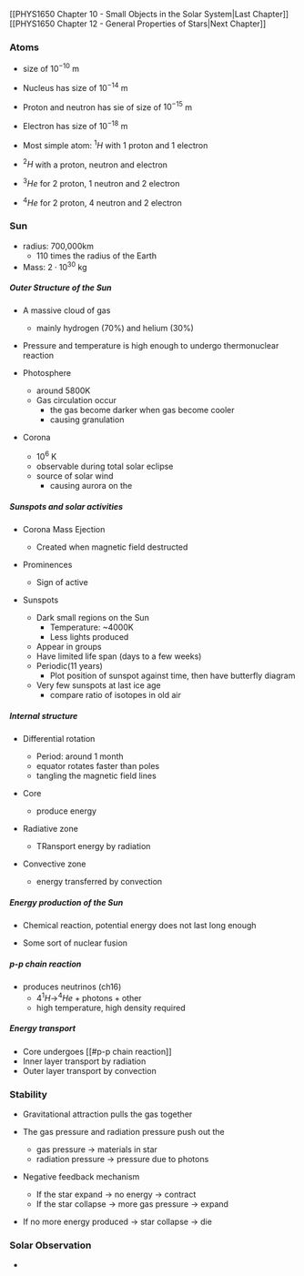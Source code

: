 
[[PHYS1650 Chapter 10 - Small Objects in the Solar System|Last Chapter]]  [[PHYS1650 Chapter 12 - General Properties of Stars|Next Chapter]]

### Atoms
- size of $10^{-10}$ m
- Nucleus has size of $10^{-14}$ m
- Proton and neutron has sie of size of $10^{-15}$ m
- Electron has size of $10^{-18}$ m


- Most simple atom: $^1H$ with 1 proton and 1 electron
- $^2H$ with a proton, neutron and electron
- $^3He$ for 2 proton, 1 neutron and 2 electron
- $^4He$ for 2 proton, 4 neutron and 2 electron


### Sun
- radius: 700,000km 
	- 110 times the radius of the Earth
- Mass: $2 \cdot 10^{30}$ kg


##### Outer Structure of the Sun
- A massive cloud of gas
	- mainly hydrogen (70%) and helium (30%)
- Pressure and temperature is high enough to undergo thermonuclear reaction
- Photosphere
	- around 5800K
	- Gas circulation occur
		- the gas become darker when gas become cooler
		- causing granulation

- Corona
	- $10^6$ K
	- observable during total solar eclipse
	- source of solar wind
		- causing aurora on the 


##### Sunspots and solar activities
- Corona Mass Ejection
	- Created when magnetic field destructed

- Prominences
	- Sign of active

- Sunspots
	- Dark small regions on the Sun
		- Temperature: ~4000K
		- Less lights produced
	- Appear in groups
	- Have limited life span (days to a few weeks)
	- Periodic(11 years)
		- Plot position of sunspot against time, then have butterfly diagram
	- Very few sunspots at last ice age
		- compare ratio of isotopes in old air


##### Internal structure
- Differential rotation
	- Period: around 1 month
	- equator rotates faster than poles
	- tangling the magnetic field lines

- Core
	- produce energy
- Radiative zone
	- TRansport energy by radiation
- Convective zone
	- energy transferred by convection
	

##### Energy production of the Sun
- Chemical reaction, potential energy does not last long enough

- Some sort of nuclear fusion
##### p-p chain reaction
- produces neutrinos (ch16)
	- $4 ^1H \rightarrow ^4He + \text{photons} + \text{other}$ 
	- high temperature, high density required


##### Energy transport
- Core undergoes [[#p-p chain reaction]]
- Inner layer transport by radiation
- Outer layer transport by convection

### Stability
- Gravitational attraction pulls the gas together
- The gas pressure and radiation pressure push out the
	- gas pressure -> materials in star
	- radiation pressure -> pressure due to photons

- Negative feedback mechanism
	- If the star expand -> no energy -> contract
	- If the star collapse -> more gas pressure -> expand

- If no more energy produced -> star collapse -> die


### Solar Observation
- 